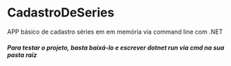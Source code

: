 # CadastroDeSeries
APP básico de cadastro séries em em memória via command line com .NET

##### Para testar o projeto, basta baixá-lo e escrever dotnet run via cmd na sua pasta raiz
